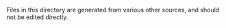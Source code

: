 Files in this directory are generated from various other sources, and should not be edited directly.